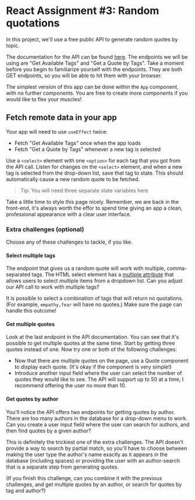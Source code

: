 # React Assignment #3: Random quotations

In this project, we'll use a free public API to generate random quotes by topic.

The documentation for the API can be found [here](https://quoteslate.vercel.app/). The endpoints we will be using are "Get Available Tags" and "Get a Quote by Tags". Take a moment before you begin to familiarize yourself with the endpoints. They are both GET endpoints, so you will be able to hit them with your browser.

The simplest version of this app can be done within the `App` component, with no further components. You are free to create more components if you would like to flex your muscles!

## Fetch remote data in your app

Your app will need to use `useEffect` twice:

- Fetch "Get Available Tags" once when the app loads
- Fetch "Get a Quote by Tags" whenever a new tag is selected

Use a `<select>` element with one `<option>` for each tag that you got from the API call. Listen for changes on the `<select>` element, and when a new tag is selected from the drop-down list, save that tag to state. This should automatically cause a new random quote to be fetched.

> Tip: You will need three separate state variables here

Take a little time to style this page nicely. Remember, we are back in the front-end, it's always worth the effor to spend time giving an app a clean, professional appearance with a clear user interface.

### Extra challenges (optional)

Choose any of these challenges to tackle, if you like.

#### Select multiple tags

The endpoint that gives us a random quote will work with multiple, comma-separated tags. The HTML select element has a [multiple attribute](https://www.w3schools.com/tags/att_select_multiple.asp) that allows users to select multiple items from a dropdown list. Can you adjust our API call to work with multiple tags?

It is possible to select a combination of tags that will return no quotations. (For example, `empathy,fear` will have no quotes.) Make sure the page can handle this outcome!

#### Get multiple quotes

Look at the last endpoint in the API documentation. You can see that it's possible to get multiple quotes at the same time. Start by getting three quotes instead of one. Now try one or both of the following challenges:

- Now that there are multiple quotes on the page, use a Quote component to display each quote. (It's okay if the component is very simple!)
- Introduce another input field where the user can select the number of quotes they would like to see. The API will support up to 50 at a time, I recommend offering the user no more than 10.

#### Get quotes by author

You'll notice the API offers two endpoints for getting quotes by author. There are too many authors in the database for a drop-down menu to work. Can you create a user input field where the user can search for authors, and then find quotes by a given author?

This is definitely the trickiest one of the extra challenges. The API doesn't provide a way to search by partial match, so you'll have to choose between making the user type the author's name exactly as it appears in the database (including spaces) or providing the user with an author-search that is a separate step from generating quotes.

(If you finish this challenge, can you combine it with the previous challenges, and get multiple quotes by an author, or search for quotes by tag and author?)
